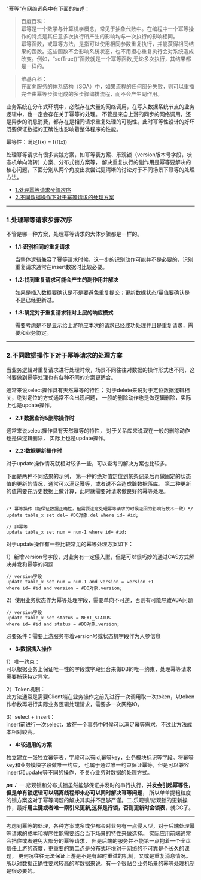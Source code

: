<br>

"幂等"在网络词条中有下面的描述：
  
  
> 百度百科：<br>
  幂等是一个数学与计算机学概念，常见于抽象代数中。在编程中一个幂等操作的特点是其任意多次执行所产生的影响均与一次执行的影响相同。<br>
  幂等函数，或幂等方法，是指可以使用相同参数重复执行，并能获得相同结果的函数。这些函数不会影响系统状态，也不用担心重复执行会对系统造成改变。例如，“setTrue()”函数就是一个幂等函数,无论多次执行，其结果都是一样的。

> 维基百科：<br>
  在面向服务的体系结构（SOA）中，如果流程的任何部分失败，则可以重播完全由幂等步骤组成的多步骤编排流程，而不会产生副作用。

业务系统在分布式环境中，必然存在大量的网络调用，在写入数据系统节点的业务逻辑中，也一定会存在关于幂等的处理。
不管是来自上游的同步的网络调用，还是异步的消息消费，都存在是相同请求重复处理的可能性。此时幂等性设计的好坏既要保证数据的正确性也影响着整体程序的性能。

幂等性：满足f(x) = f(f(x))

处理幂等请求有很多实践方案，如幂等表方案、乐观锁（version版本号字段，状态机单向流转）方案、分布式锁方案等，
解决重复执行的副作用是幂等要解决的核心问题，下面分别从两个角度出发尝试更清晰的讨论对于不同场景下幂等的处理方法。

- [1.处理幂等请求步骤次序]()
- [2.不同数据操作下对于幂等请求的处理方案]()

* * *

### 1.处理幂等请求步骤次序

不管是哪一种方案，处理幂等请求的大体步骤都是一样的。

- **1.1:识别相同的重复请求**

    当整体逻辑兼容了幂等请求时候，这一步的识别动作可能并不是必要的，识别重复请求通常在insert数据时比较必要。
    
- **1.2:找到重复请求可能会产生的副作用并解决**

    如果是插入数据要确认是不是要避免重复提交；更新数据状态/量值要确认是不是已经更新过。
    
- **1.3:确定对于重复请求针对上层的响应模式**

    需要考虑是不是显示给上游响应本次的请求已经成功处理并且是重复请求，需要和业务协定。


* * *


### 2.不同数据操作下对于幂等请求的处理方案

当业务逻辑对重复请求进行处理时候，场景不同往往对数据的操作形式也不同，这时要做到幂等处理也有各种不同的方案更适合。

通常来说select操作具有天然幂等的特性；
对于delete来说对于定位数据逻辑相关，绝对定位的方式通常不会出现问题，
一般的删除动作也是做逻辑删除，实际上也是update操作。

- **2.1:数据查询&删除操作时**

通常来说select操作具有天然幂等的特性，
对于关系库来说现在一般的删除动作也是做逻辑删除，
实际上也是update操作。

- **2.2:数据更新操作时**

对于update操作情况就相对较多一些，可以查考的解决方案也比较多。

下面是两种不同结果的示例，
第一种的绝对值定位到某条记录后再做固定的状态值的更新的情况，通常可以满足幂等，或者说不会造成脏数据落库。
第二种更新的值需要在历史数据上做计算，此时就需要对请求做良好的幂等处理。

```

/* 幂等操作（能保证数据正确性，但需要注意处理幂等请求的时候返回的影响行数不一致）*/
update table_x set del= #DO对象.del where id= #id;

// 非幂等
update table_x set num = num-1 where id= #id;

```
对于update操作有一些比较常见的幂等处理方案如下：

1）新增version号字段，对业务有一定侵入型，但是可以很巧妙的通过CAS方式解决并发和幂等的问题
```
// version字段
update table_x set num = num-1 and version = version +1 
where id= #id and version = #DO对象.version;
```

2）使用业务状态作为幂等处理字段，需要单向不可逆，否则有可能导致ABA问题
```
// version字段
update table_x set status = NEXT_STATUS
where id= #id and status = #DO对象.version;
```
必要条件：需要上游服务带着version号或状态机字段作为入参信息

- **3:数据插入操作**

1）唯一约束：<br>
    可以根据业务上保证唯一性的字段或字段组合来做DB的唯一约束，处理幂等请求需要捕获特定异常。
    
2）Token机制：<br>
    此方法通常是需要Client端在业务操作之前先进行一次调用取一次token，以token作参数再进行实际业务逻辑处理请求，需要多一次网络IO。
    
3）select + insert：<br>
    insert前进行一次select，放在一个事务中时候可以满足幂等需求，不过此方法成本相对较高。

- **4:较通用的方案**

独立建立一张独立幂等表，字段可以有id,幂等key，业务模块标识等字段。将幂等key和业务模块字段做唯一约束，
也属于通过唯一约束保证幂等，但是可以兼容insert和update等不同的操作，不关心业务对数据的处理方式。


***ps：*** 一.悲观锁和分布式锁虽然能够保证并发时的串行执行，**并发会引起幂等性，但是单有锁逻辑可以隔离线程却未必可以同时解决幂等问题**，
所以单单提粗粒度的锁方案这对于幂等问题的解决其实并不足够严谨。二.乐观锁/悲观锁的更新操作，最好**用主键或者唯一索引来更新,这样是行锁，否则更新时会锁表**，就GG了。

---

考虑到幂等的处理，各种方案或多或少都会对业务有一点侵入型，对于后端处理幂等请求的成本和程序性能需要结合当下场景的特性来做选择。
实际应用前端通常会挡住或者避免大部分的幂等请求，
但是后端的服务并不能第一点抱着一个全盘信任上游的态度，更重要的第二点是分布式环境对于网络的不可靠是个长久的课题，
更何况往往无法保证上游是不是有超时重试的机制，又或是重复消息情况。
所以对数据正确性要求较高的写数据来说，有一个很贴合业务场景的幂等处理机制是很必要的。







